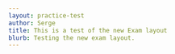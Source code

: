 ```yaml
---
layout: practice-test
author: Serge
title: This is a test of the new Exam layout
blurb: Testing the new exam layout.
---
```

<script>
var exam = null;

window.addEventListener('load', function () {

 var questionBank = localStorage.getItem("questions");
 console.log("Questions after pull " + questionBank);
 //var exam = new Exam(questionBank);
 //console.log(exam);
 var questionNumber = 0;
 
 console.log("The size is: " + questionBank.length);
 questionBank = JSON.parse(questionBank);
 questionBank = questionBank.slice(7,10);
 console.log("Here is the questionBank object: " + questionBank);
 console.log("This JSON should have three records  " + questionBank.length);
 
 try {
  alert("Starting to create the exam");
  exam = new Exam(questionBank);
  console.log("That worked without parsing the exam!");
 }
 catch(err) {
   console.log(err.message);
   console.log("Not giving up! Parsing now and passing...");
   
   exam = new Exam(questionBank)

 }
 //console.log(exam); 
 var questionNumber = 0;
 displayQuestion(0);
 document.getElementById("question-jumper").innerHTML;
 let buttons = "";
 for (i = 0; i < exam.questions.length; i++) {
	var aTag = document.createElement('a');
	aTag.setAttribute('onClick','displayQuestion(\''+ i + '\')');
	aTag.setAttribute('class','btn btn-info mr-2');
	aTag.setAttribute('id', 'jumpTo'+i);
	aTag.innerHTML = "" + (i+1);
	document.getElementById("question-jumper").append(aTag);
 }
});
</script>